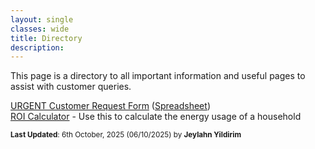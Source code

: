 ```yaml
---
layout: single
classes: wide
title: Directory
description: 
---
```


This page is a directory to all important information and useful pages to assist with customer queries.

[URGENT Customer Request Form](https://forms.gle/ANRUfSSjfoWDMBuJ8) ([Spreadsheet](https://docs.google.com/spreadsheets/d/1IbSqhcb3ydtOR7kGhDEfH5UX3C9vfmLNt9F8hoLnhDY/edit?usp=sharing))  
[ROI Calculator](https://www.aussiesolarbatteries.com.au/battery-roi-calculator) - Use this to calculate the energy usage of a household

<sup>**Last Updated**: 6th October, 2025 (06/10/2025) by **Jeylahn Yildirim**</sup>
